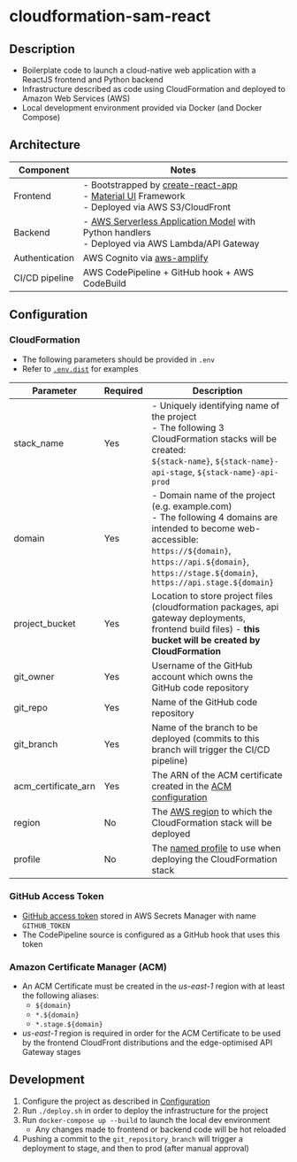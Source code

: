 # cloudformation-sam-react

## Description

- Boilerplate code to launch a cloud-native web application with a ReactJS frontend and Python backend
- Infrastructure described as code using CloudFormation and deployed to Amazon Web Services (AWS)
- Local development environment provided via Docker (and Docker Compose)

## Architecture

| Component      | Notes                                                                                                                                                                                             |
| -------------- | ------------------------------------------------------------------------------------------------------------------------------------------------------------------------------------------------- |
| Frontend       | - Bootstrapped by [create-react-app](https://github.com/facebook/create-react-app) <br/> - [Material UI](https://github.com/mui-org/material-ui) Framework <br/> - Deployed via AWS S3/CloudFront |
| Backend        | - [AWS Serverless Application Model](https://aws.amazon.com/serverless/sam/) with Python handlers <br/> - Deployed via AWS Lambda/API Gateway                                                     |
| Authentication | AWS Cognito via [aws-amplify](https://github.com/aws-amplify/amplify-js)                                                                                                                          |
| CI/CD pipeline | AWS CodePipeline + GitHub hook + AWS CodeBuild                                                                                                                                                    |

## Configuration

### CloudFormation

- The following parameters should be provided in `.env`
- Refer to [`.env.dist`](env.dist) for examples

| Parameter           | Required | Description                                                                                                                                                                                                                         |
| ------------------- | -------- | ----------------------------------------------------------------------------------------------------------------------------------------------------------------------------------------------------------------------------------- |
| stack_name          | Yes      | - Uniquely identifying name of the project <br/> - The following 3 CloudFormation stacks will be created: <br/> `${stack-name}`, `${stack-name}-api-stage`, `${stack-name}-api-prod`                                                |
| domain              | Yes      | - Domain name of the project (e.g. example.com) <br/> - The following 4 domains are intended to become web-accessible: <br/> `https://${domain}`, `https://api.${domain}`, `https://stage.${domain}`, `https://api.stage.${domain}` |
| project_bucket      | Yes      | Location to store project files (cloudformation packages, api gateway deployments, frontend build files) - **this bucket will be created by CloudFormation**                                                                        |
| git_owner           | Yes      | Username of the GitHub account which owns the GitHub code repository                                                                                                                                                                |
| git_repo            | Yes      | Name of the GitHub code repository                                                                                                                                                                                                  |
| git_branch          | Yes      | Name of the branch to be deployed (commits to this branch will trigger the CI/CD pipeline)                                                                                                                                          |
| acm_certificate_arn | Yes      | The ARN of the ACM certificate created in the [ACM configuration](<###Amazon-Certificate-Manager-(ACM)>)                                                                                                                            |
| region              | No       | The [AWS region](https://docs.aws.amazon.com/general/latest/gr/rande.html#regional-endpoints) to which the CloudFormation stack will be deployed                                                                                    |
| profile             | No       | The [named profile](https://docs.aws.amazon.com/cli/latest/userguide/cli-configure-profiles.html) to use when deploying the CloudFormation stack                                                                                    |

### GitHub Access Token

- [GitHub access token](https://help.github.com/en/articles/creating-a-personal-access-token-for-the-command-line) stored in AWS Secrets Manager with name `GITHUB_TOKEN`
- The CodePipeline source is configured as a GitHub hook that uses this token

### Amazon Certificate Manager (ACM)

- An ACM Certificate must be created in the _us-east-1_ region with at least the following aliases:
  - `${domain}`
  - `*.${domain}`
  - `*.stage.${domain}`
- _us-east-1_ region is required in order for the ACM Certificate to be used by the frontend CloudFront distributions and the edge-optimised API Gateway stages

## Development

1. Configure the project as described in [Configuration](#Configuration)
2. Run `./deploy.sh` in order to deploy the infrastructure for the project
3. Run `docker-compose up --build` to launch the local dev environment
   - Any changes made to frontend or backend code will be hot reloaded
4. Pushing a commit to the `git_repository_branch` will trigger a deployment to stage, and then to prod (after manual approval)
